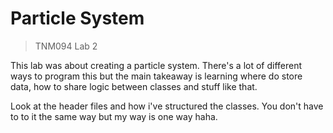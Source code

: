 # Particle System
> TNM094 Lab 2

This lab was about creating a particle system. There's a lot of different ways to program this but the main takeaway is learning where do store data, how to share logic between classes and stuff like that.  

Look at the header files and how i've structured the classes. You don't have to to it the same way but my way is one way haha.
